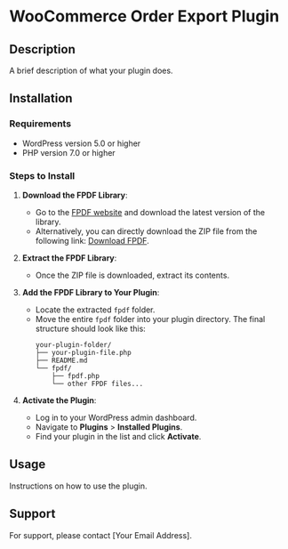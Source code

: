 # WooCommerce Order Export Plugin

## Description
A brief description of what your plugin does.

## Installation

### Requirements
- WordPress version 5.0 or higher
- PHP version 7.0 or higher

### Steps to Install

1. **Download the FPDF Library**:
   - Go to the [FPDF website](http://www.fpdf.org/) and download the latest version of the library.
   - Alternatively, you can directly download the ZIP file from the following link: [Download FPDF](http://www.fpdf.org/en/download.php).

2. **Extract the FPDF Library**:
   - Once the ZIP file is downloaded, extract its contents.

3. **Add the FPDF Library to Your Plugin**:
   - Locate the extracted `fpdf` folder.
   - Move the entire `fpdf` folder into your plugin directory. The final structure should look like this:
     ```
     your-plugin-folder/
     ├── your-plugin-file.php
     ├── README.md
     └── fpdf/
         ├── fpdf.php
         └── other FPDF files...
     ```

4. **Activate the Plugin**:
   - Log in to your WordPress admin dashboard.
   - Navigate to **Plugins** > **Installed Plugins**.
   - Find your plugin in the list and click **Activate**.

## Usage
Instructions on how to use the plugin.

## Support
For support, please contact [Your Email Address].
